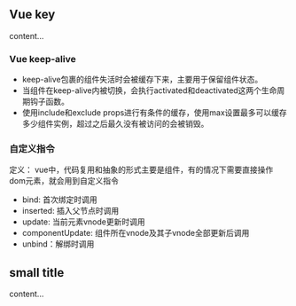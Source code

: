 ## Vue key
content...

### Vue keep-alive
- keep-alive包裹的组件失活时会被缓存下来，主要用于保留组件状态。  
- 当组件在keep-alive内被切换，会执行activated和deactivated这两个生命周期钩子函数。
- 使用include和exclude props进行有条件的缓存，使用max设置最多可以缓存多少组件实例，超过之后最久没有被访问的会被销毁。

### 自定义指令

定义： vue中，代码复用和抽象的形式主要是组件，有的情况下需要直接操作dom元素，就会用到自定义指令

- bind: 首次绑定时调用 
- inserted: 插入父节点时调用 
- update: 当前元素vnode更新时调用
- componentUpdate: 组件所在vnode及其子vnode全部更新后调用
- unbind：解绑时调用

## small title
content...
